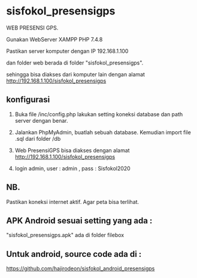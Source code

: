 # sisfokol_presensigps

WEB PRESENSI GPS.

Gunakan WebServer XAMPP PHP 7.4.8



Pastikan server komputer dengan IP 192.168.1.100

dan folder web berada di folder "sisfokol_presensigps".

sehingga bisa diakses dari komputer lain dengan alamat http://192.168.1.100/sisfokol_presensigps



konfigurasi 
---

1. Buka file /inc/config.php lakukan setting koneksi database dan path server dengan benar.

2. Jalankan PhpMyAdmin, buatlah sebuah database. Kemudian import file .sql dari folder /db

3. Web PresensiGPS bisa diakses dengan alamat http://192.168.1.100/sisfokol_presensigps

4. login admin, user : admin , pass : Sisfokol2020




NB.
---

Pastikan koneksi internet aktif. Agar peta bisa terlihat.




APK Android sesuai setting yang ada :
---

"sisfokol_presensigps.apk" ada di folder filebox






Untuk android, source code ada di :
---

https://github.com/hajirodeon/sisfokol_android_presensigps














